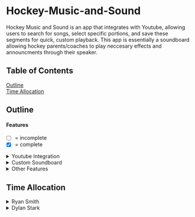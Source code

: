 # Hockey-Music-and-Sound
Hockey Music and Sound is an app that integrates with Youtube, allowing users to search for songs, select specific portions, and save these segments for quick, custom playback. This app is essentially a soundboard allowing hockey parents/coaches to play neccesary effects and announcments through their speaker.
## Table of Contents
[Outline](#Outline)\
[Time Allocation](#Time-Allocation)
## Outline
#### Features
- [ ] = incomplete
- [X] = complete
<details>
<summary>Youtube Integration</summary>

- [ ] **Song Search:** Users can search for songs available on Youtube Music.
- [ ] **Song Selection:** Choose songs to access the full or specific sections for playback.
- [ ] **Playback Permissions:** Ensure compliance with Amazon Music's policies on playback.
</details>
<details>
<summary>Custom Soundboard</summary>

- [ ] **Segment Selection:** Users can choose specific parts of a song to save as playable clips.
- [ ] **Clip Storage and Retrieval:** Save selected segments for quick access and playback.
- [ ] **Playback Controls:** Play, pause, and volume control for each saved segment.
- [ ] **Organized Library:** Easy-to-access library of saved clips.
</details>
<details>
<summary>Other Features</summary>

- [ ] **Playback Customization:** Options to edit start and end times of song segments as well as fad in fade out transitions between played sounds.
- [ ] **Save and Share:** Users can save their customized soundboards for easy access and share saved soundboards with others
</details>

## Time Allocation
<details>
<summary>Ryan Smith</summary>
  
|What Was Done|Time Spent|Description|
|---|---|---|
|Documentation|4 hours|Writing documentation for git readme and development outline for project(seperate from outline in git readme, basically project planning)|
|Setup|6 hours| Learning BeeWare and setting it up as well as setting up, configuring, and deploying an android emulator (due to ios emulation policies being stricter)|
|Import Youtube Music| 3 hours| I used some api to allow users to download sounds from youtube and save them|
|Album Saving part 1| 1 Hour| I ave made it so albums will be able to be saved localy on any platform|
</details><details>
<summary>Dylan Stark</summary>

|What Was Done|Time Spent|Description|
|---|---|---|
|Research and setup|3 hours|Setting up beeware to work on my computer, did research on BeeWare and other coding languages for ios|
|Learning beeware and toga, creating an app outline|4 hours|read through beeware and toga documentation, watched tutorial videos, made a test prodject, made a app outline|
</details>
